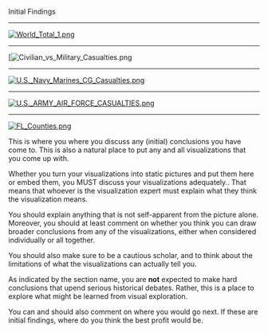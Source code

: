  Initial Findings



---

[![World_Total_1.png](https://s15.postimg.cc/8kc9vkam3/World_Total_1.png)](https://postimg.cc/image/h2lpzwh4n/)

---

[![Civilian_vs_Military_Casualties.png](https://postimg.cc/image/5209zcp7b/)

---

[![U.S._Navy_Marines_CG_Casualties.png](https://s15.postimg.cc/fou34szxn/U.S._Navy_Marines_CG_Casualties.png)](https://postimg.cc/image/uxk0iktlz/)

---

[![U.S._ARMY_AIR_FORCE_CASUALTIES.png](https://s15.postimg.cc/jl7f0tfsb/U.S._ARMY_AIR_FORCE_CASUALTIES.png)](https://postimg.cc/image/emjwmabzb/)

---

[![FL_Counties.png](https://s22.postimg.cc/plofy1z41/FL_Counties.png)](https://postimg.cc/image/s3075bj0d/)

This is where you where you discuss any (initial) conclusions you have come to. This is also a natural place to put any and all visualizations that you come up with.

Whether you turn your visualizations into static pictures and put them here or embed them, you MUST discuss your visualizations adequately.. That means that whoever is the visualization expert must explain what they think the visualization means.

You should explain anything that is not self-apparent from the picture alone. Moreover, you should at least comment on whether you think you can draw broader conclusions from any of the visualizations, either when considered individually or all together.

You should also make sure to be a cautious scholar, and to think about the limitations of what the visualizations can actually tell you.

As indicated by the section name, you are **not** expected to make hard conclusions that upend serious historical debates. Rather, this is a place to explore what might be learned from visual exploration.

You can and should also comment on where you would go next. If these are initial findings, where do you think the best profit would be.
